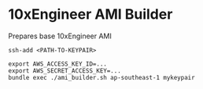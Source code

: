 # 10xEngineer AMI Builder

Prepares base 10xEngineer AMI

    ssh-add <PATH-TO-KEYPAIR>

    export AWS_ACCESS_KEY_ID=...
    export AWS_SECRET_ACCESS_KEY=...
    bundle exec ./ami_builder.sh ap-southeast-1 mykeypair
